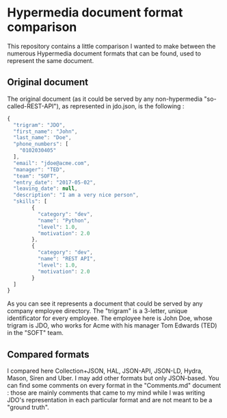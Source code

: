 # Hypermedia document format comparison

This repository contains a little comparison I wanted to make between the numerous Hypermedia document formats that can be found, used to represent the same document.

## Original document

The original document (as it could be served by any non-hypermedia "so-called-REST-API"), as represented in jdo.json, is the following :

```javascript
{
  "trigram": "JDO",
  "first_name": "John",
  "last_name": "Doe",
  "phone_numbers": [
    "0102030405"
  ],
  "email": "jdoe@acme.com",
  "manager": "TED",
  "team": "SOFT",
  "entry_date": "2017-05-02",
  "leaving_date": null,
  "description": "I am a very nice person",
  "skills": [
        {
          "category": "dev",
          "name": "Python",
          "level": 1.0,
          "motivation": 2.0
        },
        {
          "category": "dev",
          "name": "REST API",
          "level": 1.0,
          "motivation": 2.0
        }
  ]
}
```

As you can see it represents a document that could be served by any company employee directory. The "trigram" is a 3-letter, unique identificator for every employee.
The employee here is John Doe, whose trigram is JDO, who works for Acme with his manager Tom Edwards (TED) in the "SOFT" team.

## Compared formats

I compared here Collection+JSON, HAL, JSON-API, JSON-LD, Hydra, Mason, Siren and Uber. I may add other formats but only JSON-based.
You can find some comments on every format in the "Comments.md" document : those are mainly comments that came to my mind while I was writing JDO's representation in each particular format and are not meant to be a "ground truth".
